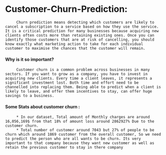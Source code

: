 # Customer-Churn-Prediction:
         Churn prediction means detecting which customers are likely to cancel a subscription to a service based on how they use the service. It is a critical prediction for many businesses because acquiring new clients often costs more than retaining existing ones. Once you can identify those customers that are at risk of cancelling, you should know exactly what marketing action to take for each individual customer to maximise the chances that the customer will remain.
#### Why is it so important?
         Customer churn is a common problem across businesses in many sectors. If you want to grow as a company, you have to invest in acquiring new clients. Every time a client leaves, it represents a significant investment lost. Both time and effort need to be channelled into replacing them. Being able to predict when a client is likely to leave, and offer them incentives to stay, can offer huge savings to a business.
#### Some Stats about customer churn : 
         * In our dataset, Total amount of Monthly charges are around 16,056,169$ from that 18% of amount loss around 2862927% Due to the customer churn. 
         * Total number of customer around 7043 but 27% of people to be churn which around 1869 customer from the overall customer, So we need to predict the person who are all wants to be churn. Its very important to that company because they want new customer as well as retain the previous customer to stay in there company
